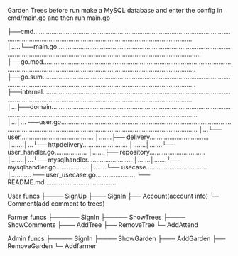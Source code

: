 Garden Trees
before run make a MySQL database and enter the config in cmd/main.go and then run main.go

├──cmd.....................................................................................................................................................................................................................
│.....└──main.go.............................................................................................................................................................................................................
├──go.mod..................................................................................................................................................................................................................
├──go.sum..................................................................................................................................................................................................................
├──internal................................................................................................................................................................................................................
│...├──domain..............................................................................................................................................................................................................
│...│...└──user.go.........................................................................................................................................................................................................
│...└── user.........................................
│.......├── delivery.................................
│.......│...└── httpdelivery.........................
│.......│.......└── user_handler.go..................
│.......├── repository...............................
│.......│...└── mysqlhandler.........................
│.......│.......└── mysqlhandler.go..................
│.......└── usecase..................................
│...........└── user_usecase.go......................
└── README.md........................................


User funcs
├──── SignUp
├─── SignIn
├── Account(account info)
└─ Comment(add comment to trees)

Farmer funcs
├────── SignIn
├───── ShowTrees
├──── ShowComments
├─── AddTree
├── RemoveTree
└─ AddAttend

Admin funcs
├───── SignIn
├──── ShowGarden
├─── AddGarden
├── RemoveGarden
└─ Addfarmer
